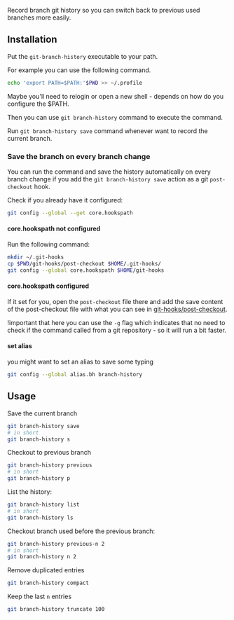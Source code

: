 Record branch git history so you can switch back to previous used branches more
easily.

## Installation

Put the `git-branch-history` executable to your path.

For example you can use the following command.
```sh
echo 'export PATH=$PATH:'$PWD >> ~/.profile
```

Maybe you'll need to relogin or open a new shell - depends on how do you
configure the $PATH.

Then you can use `git branch-history` command to execute the command.

Run `git branch-history save` command whenever want to record the current
branch.

### Save the branch on every branch change

You can run the command and save the history automatically on every branch
change if you add the `git branch-history save` action as a git `post-checkout`
hook.

Check if you already have it configured:
```sh
git config --global --get core.hookspath
```

#### core.hookspath not configured

Run the following command:

```sh
mkdir ~/.git-hooks
cp $PWD/git-hooks/post-checkout $HOME/.git-hooks/
git config --global core.hookspath $HOME/git-hooks
```

#### core.hookspath configured

If it set for you, open the `post-checkout` file there and add the save content
of the post-checkout file with what you can see in
[git-hooks/post-checkout](./git-hooks/post-checkout).

!important that here you can use the `-g` flag which indicates that no need to
check if the command called from a git repository - so it will run a bit
faster.

#### set alias

you might want to set an alias to save some typing

```sh
git config --global alias.bh branch-history
```

## Usage

Save the current branch

```sh
git branch-history save
# in short
git branch-history s
```

Checkout to previous branch

```sh
git branch-history previous
# in short
git branch-history p
```

List the history:

```sh
git branch-history list
# in short
git branch-history ls
```

Checkout branch used before the previous branch:

```sh
git branch-history previous-n 2
# in short
git branch-history n 2
```

Remove duplicated entries

```sh
git branch-history compact
```

Keep the last `n` entries

```sh
git branch-history truncate 100
```

